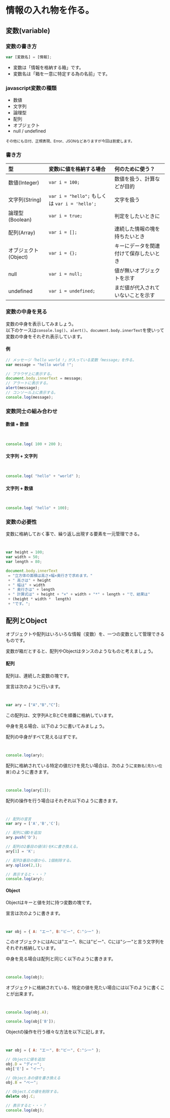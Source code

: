 # 情報の入れ物を作る。

##  変数(variable)

### 変数の書き方

```javascript
var [変数名] = [情報];
```

 + 変数は「情報を格納する箱」です。
 + 変数名は「箱を一意に特定する為の名前」です。

### javascript変数の種類

 + 数値
 + 文字列
 + 論理型
 + 配列
 + オブジェクト
 + null / undefined

<small>その他にも日付、正規表現、Error、JSONなどありますが今回は割愛します。</small>

### 書き方


| 型 | 変数iに値を格納する場合 | 何のために使う？ |
|:---|:---|:---|
| 数値(Integer) | ``var i = 100;`` | 数値を扱う、計算などが目的 |
| 文字列(String) | ``var i = "hello";`` もしくは ``var i = 'hello';`` | 文字を扱う |
| 論理型(Boolean) | ``var i = true;`` | 判定をしたいときに |
| 配列(Array) | ``var i = [];`` | 連続した情報の塊を持ちたいとき |
| オブジェクト(Object) | ``var i = {};`` | キーにデータを関連付けて保存したいとき |
| null | ``var i = null;`` | 値が無いオブジェクトを示す |
| undefined | ``var i = undefined;`` | まだ値が代入されていないことを示す |


### 変数の中身を見る

変数の中身を表示してみましょう。  
以下のケースは``console.log()``、``alert()``、``document.body.innerText``を使いって変数の中身をそれぞれ表示しています。

#### 例

```javascript
// メッセージ「hello world !」が入っている変数「message」を作る。
var message = "hello world !";

// ブラウザ上に表示する。
document.body.innerText = message;
// アラートに表示する。
alert(message);
// コンソール上に表示する。
console.log(message);

```

### 変数同士の組み合わせ

#### 数値 + 数値

```javascript


console.log( 100 + 200 );

```

#### 文字列 + 文字列

```javascript


console.log( "hello" + "world" );

```

#### 文字列 + 数値

```javascript


console.log( "hello" + 100);

```

### 変数の必要性

変数に格納しておく事で、繰り返し出現する要素を一元管理できる。

```javascript


var height = 100;
var width = 50;
var length = 80;

document.body.innerText
 = "立方体の面積は高さ×幅×奥行きで求めます。"
 + " 高さは" + height
 + " 幅は" + width
 + " 奥行きは" + length
 + " 計算式は" + height + "×" + width + "*" + length + "で、結果は"
 + (height * width *  length)
 + "です。";


```

## 配列とObject

オブジェクトや配列はいろいろな情報（変数）を、一つの変数として管理できるものです。

変数が箱だとすると、配列やObjectはタンスのようなものと考えましょう。

#### 配列

配列は、連続した変数の塊です。

宣言は次のように行います。

```javascript


var ary = ["A","B","C"];

```

この配列は、文字列AとBとCを順番に格納しています。

中身を見る場合、以下のように書いてみましょう。

配列の中身がすべて見えるはずです。

```javascript


console.log(ary);

```

配列に格納されている特定の値だけを見たい場合は、次のように``変数名[見たい位置]``のように書きます。

```javascript


console.log(ary[1]);

```

配列の操作を行う場合はそれぞれ以下のように書きます。

```javascript 


// 配列の宣言
var ary = ['A','B','C'];

// 配列に値Dを追加
ary.push('D');

// 配列の2番目の値(B)をKに書き換える。
ary[1] = 'K';

// 配列3番目の値から、1個削除する。
ary.splice(2,1);

// 表示すると・・・？
console.log(ary);

```


#### Object

Objectはキーと値を対に持つ変数の塊です。

宣言は次のように書きます。

```javascript


var obj = { A: "エー", B:"ビー", C:"シー" };

```

このオブジェクトにはAには"エー"、Bには"ビー"、Cには"シー"と言う文字列をそれぞれ格納しています。

中身を見る場合は配列と同じく以下のように書きます。

```javascript


console.log(obj);

```

オブジェクトに格納されている、特定の値を見たい場合には以下のように書くことが出来ます。


```javascript


console.log(obj.A);

console.log(obj['B']);


```

Objectの操作を行う様々な方法を以下に記します。

```javascript


var obj = { A: "エー", B:"ビー", C:"シー" };

// Objectに値を追加
obj.D = "ディー";
obj['E'] = "イー";

// Object.Bの値を書き換える
obj.B = "ベー";

// Object.Cの値を削除する。
delete obj.C;

// 表示すると・・・？
console.log(obj);

```




